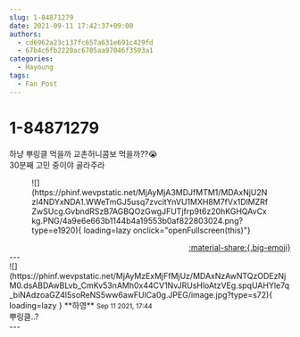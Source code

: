 ```yaml
---
slug: 1-84871279
date: 2021-09-11 17:42:37+09:00
authors:
  - cd6962a23c137fc657a631e691c429fd
  - 67b4c6fb2220ac6705aa97046f3503a1
categories:
  - Hayoung
tags:
  - Fan Post
---
```


# 1-84871279

<div class="post-container" markdown="1">
<div class="content-container md-sidebar__scrollwrap" markdown="1">

하냥 뿌링클 먹을까 교촌허니콤보 먹을까??😭<br>30분째 고민 중이야 골라주라
<figure markdown="1">
![](https://phinf.wevpstatic.net/MjAyMjA3MDJfMTM1/MDAxNjU2NzI4NDYxNDA1.WWeTmGJ5usq7zvcitYnVU1MXH8M7fVx1DlMZRfZwSUcg.GvbndRSzB7AGBQOzGwgJFUTjfrp9t6z20hKGHQAvCxkg.PNG/4a9e6e663b1144b4a19553b0af822803024.png?type=e1920){ loading=lazy onclick="openFullscreen(this)"}
</figure>


</div>
</div>

<div style="text-align: right;" markdown="1">
<a href="https://weverse.io/fromis9/fanpost/1-84871279" style="text-align: right;">:material-share:{.big-emoji}</a>
</div>
---

<div class="comments-container md-sidebar__scrollwrap" markdown="1">
<div class="comment" markdown="1">
<div class='id-container' markdown="1">
![](https://phinf.wevpstatic.net/MjAyMzExMjFfMjUz/MDAxNzAwNTQzODEzNjM0.dsABDAwBLvb_CmKv53nAMh0x44CV1NvJRUsHloAtzVEg.spqUAHYle7q_biNAdzoaGZ4l5soReNS5ww6awFUlCa0g.JPEG/image.jpg?type=s72){ loading=lazy }
**<span class="artist">하영</span>** <small>Sep 11 2021, 17:44</small><br>
</div>
<div class='comment-body' markdown="1">
뿌링클..?
</div>
</div>
</div>
---
